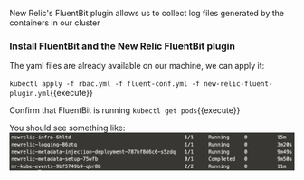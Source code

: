 
New Relic's FluentBit plugin allows us to collect log files generated by the containers in our cluster

### Install FluentBit and the New Relic FluentBit plugin
The yaml files are already available on our machine, we can apply it:

`kubectl apply -f rbac.yml -f fluent-conf.yml -f new-relic-fluent-plugin.yml`{{execute}}

Confirm that FluentBit is running
`kubectl get pods`{{execute}}

You should see something like:
![FluentBit plugin](https://github.com/polfliet/katacoda-scenarios/blob/master/kubernetes/screenshots/fluentbit.png?raw=true "New Relic FluentBit plugin")